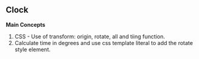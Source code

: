 ## Clock

**Main Concepts**

 1. CSS - Use of transform: origin, rotate, all and tiing function.
 2. Calculate time in degrees and use css template literal to add the rotate style element.

